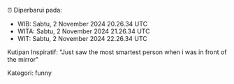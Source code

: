 ⏰ Diperbarui pada:
- WIB: Sabtu, 2 November 2024 20.26.34 UTC
- WITA: Sabtu, 2 November 2024 21.26.34 UTC
- WIT: Sabtu, 2 November 2024 22.26.34 UTC

Kutipan Inspiratif:
"Just saw the most smartest person when i was in front of the mirror"


Kategori: funny

